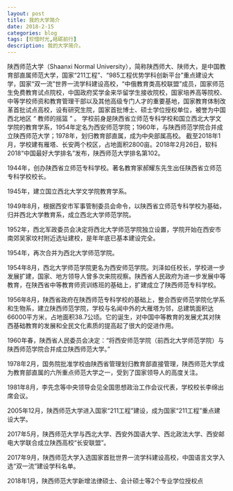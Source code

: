 ```yaml
---
layout: post
title: 我的大学简介
date: 2018-2-15
categories: blog
tags: [珍惜时光,砥砺前行]
description: 我的大学简介。
---
```


  陕西师范大学（Shaanxi Normal University），简称陕西师大、陕师大，是中国教育部直属师范大学，国家“211工程”、“985工程优势学科创新平台”重点建设大学，国家“双一流”世界一流学科建设高校，“中俄教育类高校联盟”成员，国家师范生免费教育试点院校，中国政府奖学金来华留学生接收院校，国家培养高等院校、中等学校师资和教育管理干部以及其他高级专门人才的重要基地，国家教育体制改革首批试点高校，设有研究生院，国家首批博士、硕士学位授权单位，被誉为中国西北地区 “ 教师的摇篮 ” 。
学校前身是陕西省立师范专科学校和国立西北大学文学院的教育学系，1954年定名为西安师范学院；1960年，与陕西师范学院合并成立陕西师范大学；1978年，划归教育部直属，成为中央部属高校。
截至2018年1月，学校建有雁塔、长安两个校区，占地面积2800亩。2018年2月26日，软科2018“中国最好大学排名”发布，陕西师范大学排名第102。

1944年，创办陕西省立师范专科学校。著名教育家郝耀东先生出任陕西省立师范专科学校校长。

1945年，建立国立西北大学文学院教育学系。

1949年8月，根据西安市军事管制委员会命令，以陕西省立师范专科学校为基础，归并西北大学教育系，成立西北大学师范学院。

1952年，西北军政委员会决定将西北大学师范学院独立设置，学院开始在西安市南郊吴家坟村附近选址建校，是年年底已基本建设完全。

1954年，再次合并为西北大学师范学院。

1954年8月，西北大学师范学院更名为西安师范学院。刘泽如任校长，学校进一步发展扩建，国家、地方领导人曾多次来院视察。陕西省人民政府为进一步发展中等教育，在陕西省中等教育师资训练班的基础上，扩建成立了陕西师范专科学校。

1956年8月，陕西省政府在陕西师范专科学校的基础上，整合西安师范学院化学系和生物系，建立陕西师范学院，学校与名闻中外的大雁塔为邻，总建筑面积达66000平方米，占地面积38.7公顷。它的诞生，对中国中等教育的发展尤其对陕西基础教育的发展和全民文化素质的提高起了很大的促进作用。

1960年春，陕西省人民委员会决定：“将西安师范学院（前西北大学师范学院）与陕西师范学院合并成立陕西师范大学。”

1978年2月，国务院批准学校由陕西省管理划归教育部直接管理，陕西师范大学成为教育部直属的六所重点师范大学之一，受到了国家领导人的高度关注。

1981年8月，李先念等中央领导会见全国思想政治工作会议代表，学校校长李绵出席会议。

2005年12月，陕西师范大学进入国家“211工程”建设，成为国家“211工程”重点建设大学。

2017年5月，陕西师范大学与西北大学、西安外国语大学、西北政法大学、西安邮电大学联合成立陕西高校“长安联盟”。

2017年9月，陕西师范大学入选国家首批世界一流学科建设高校，中国语言文学入选“双一流”建设学科名单。

2018年1月，陕西师范大学新增法律硕士、会计硕士等2个专业学位授权点

